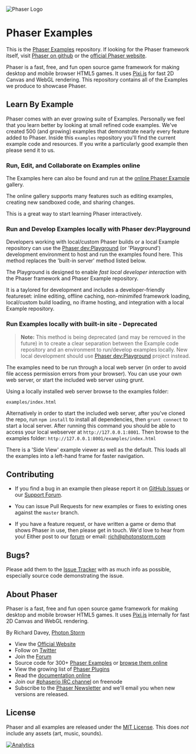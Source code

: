 ![Phaser Logo](http://www.photonstorm.com/wp-content/uploads/2013/09/phaser_10_release.jpg)

# Phaser Examples

This is the [Phaser Examples][examples] repository.
If looking for the Phaser framework itself, visit [Phaser on github][phaser] or the [official Phaser website][phaser-web].

Phaser is a fast, free, and fun open source game framework for making desktop and mobile browser HTML5 games. It uses [Pixi.js][pixijs] for fast 2D Canvas and WebGL rendering. This repository contains all of the Examples we produce to showcase Phaser.


## Learn By Example

Phaser comes with an ever growing suite of Examples. Personally we feel that you learn better by looking at small refined code examples.
We've created 500 (and growing) examples that demonstrate nearly every feature added to Phaser. Inside this `examples` repository you'll find the current example code and resources. If you write a particularly good example then please send it to us.

### Run, Edit, and Collaborate on Examples online

The Examples here can also be found and run at the [online Phaser Example][online-examples] gallery.

The online gallery supports many features such as editing examples, creating new sandboxed code, and sharing changes.

This is a great way to start learning Phaser interactively.

### Run and Develop Examples locally with Phaser dev:Playground

Developers working with local/custom Phaser builds or a local Example repository can use the [Phaser dev:Playground][playground] (or 'Playground') development environment to host and run the examples found here. This method replaces the 'built-in server' method listed below.

The Playground is designed to enable *fast local developer interaction* with the Phaser framework and Phaser Example repository.

It is a taylored for development and includes a developer-friendly featureset: inline editing, offline caching, non-minimifed framework loading, local/custom build loading, no iframe hosting, and integration with a local Example repository.

### Run Examples locally with built-in site - Deprecated

> **Note:** This method is being deprecated (and may be removed in the future) in to create a clear separation between the Example code repository and an environment to run/develop examples locally. New local development should use [Phaser dev:Playground][playground] project instead.

The examples need to be run through a local web server (in order to avoid file access permission errors from your browser). You can use your own web server, or start the included web server using grunt.

Using a locally installed web server browse to the examples folder:

    examples/index.html

Alternatively in order to start the included web server, after you've cloned the repo, run `npm install` to install all dependencies, then `grunt connect` to start a local server. After running this command you should be able to access your local webserver at `http://127.0.0.1:8001`. Then browse to the examples folder: `http://127.0.0.1:8001/examples/index.html`

There is a 'Side View' example viewer as well as the default. This loads all the examples into a left-hand frame for faster navigation.

## Contributing

- If you find a bug in an example then please report it on [GitHub Issues][issues] or our [Support Forum][forum].

- You can issue Pull Requests for new examples or fixes to existing ones against the `master` branch.

- If you have a feature request, or have written a game or demo that shows Phaser in use, then please get in touch. We'd love to hear from you! Either post to our [forum][forum] or email: rich@photonstorm.com


## Bugs?

Please add them to the [Issue Tracker][issues] with as much info as possible, especially source code demonstrating the issue.


## About Phaser

Phaser is a fast, free and fun open source game framework for making desktop and mobile browser HTML5 games. It uses [Pixi.js](https://github.com/GoodBoyDigital/pixi.js/) internally for fast 2D Canvas and WebGL rendering.

By Richard Davey, [Photon Storm](http://www.photonstorm.com)

* View the [Official Website](http://phaser.io)
* Follow on [Twitter](https://twitter.com/photonstorm)
* Join the [Forum](http://www.html5gamedevs.com/forum/14-phaser/)
* Source code for 300+ [Phaser Examples](https://github.com/photonstorm/phaser-examples) or [browse them online](http://examples.phaser.io)
* View the growing list of [Phaser Plugins](https://github.com/photonstorm/phaser-plugins)
* Read the [documentation online](http://docs.phaser.io)
* Join our [#phaserio IRC channel](http://www.html5gamedevs.com/topic/4470-official-phaserio-irc-channel-phaserio-on-freenode/) on freenode
* Subscribe to the [Phaser Newsletter](https://confirmsubscription.com/h/r/369DE48E3E86AF1E) and we'll email you when new versions are released.


## License

Phaser and all examples are released under the [MIT License](http://opensource.org/licenses/MIT). This does *not* include any assets (art, music, sounds).

[issues]: https://github.com/photonstorm/phaser-examples/issues
[contribute]: https://github.com/photonstorm/phaser/blob/master/CONTRIBUTING.md
[phaser]: https://github.com/photonstorm/phaser
[phaser-web]: http://phaser.io
[examples]: https://github.com/photonstorm/phaser-examples
[online-examples]: http://examples.phaser.io
[forum]: http://www.html5gamedevs.com/forum/14-phaser/
[playground]: https://github.com/pnstickne/phaser-dev-playground/
[pixijs]: https://github.com/GoodBoyDigital/pixi.js/

[![Analytics](https://ga-beacon.appspot.com/UA-44006568-2/phaser/index)](https://github.com/igrigorik/ga-beacon)

